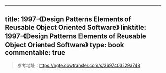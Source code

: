
---
title: 1997-《Design Patterns Elements of Reusable Object Oriented Software》
linktitle: 1997-《Design Patterns Elements of Reusable Object Oriented Software》
type: book
commentable: true
---

> 参考地址：https://ngte.cowtransfer.com/s/3697403329a748

    